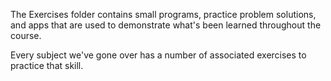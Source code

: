 The Exercises folder contains small programs, practice problem solutions, and apps that are used to demonstrate what's been learned throughout the course.

Every subject we've gone over has a number of associated exercises to practice that skill.

